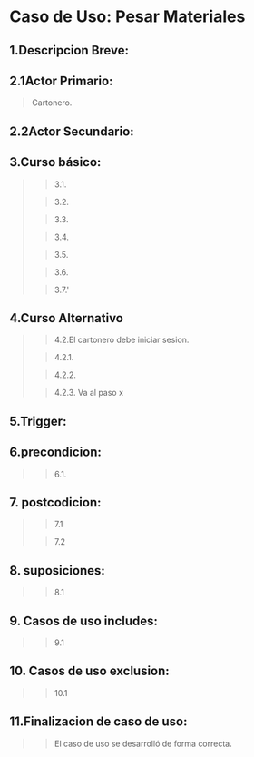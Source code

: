 # Caso de Uso: Pesar Materiales

## 1.Descripcion Breve: 


## 2.1Actor Primario: 
>Cartonero.

## 2.2Actor Secundario: 


## 3.Curso básico: 
>
>>3.1.
>
>>3.2.
>
>>3.3.
>
>>3.4.
>
>>3.5.
>
>>3.6.
>
>>3.7.'

## 4.Curso Alternativo
>
>>4.2.El cartonero debe iniciar sesion.
>
>>4.2.1. 
>
>>4.2.2. 
>
>>4.2.3. Va al paso x

## 5.Trigger: 
>

## 6.precondicion: 
>
>>6.1. 

## 7. postcodicion:
>
>>7.1
>
>>7.2

## 8. suposiciones:
>
>> 8.1

## 9. Casos de uso includes:
>
>> 9.1
## 10. Casos de uso exclusion:
>
>> 10.1

## 11.Finalizacion de caso de uso: 
>
>>El caso de uso se desarrolló de forma correcta.                 
